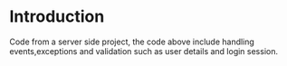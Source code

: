 # Introduction
Code from a server side project, the code above include handling events,exceptions and validation such as user details and login session.



